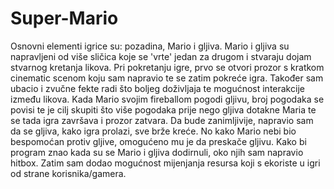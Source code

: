 # Super-Mario
Osnovni elementi igrice su: pozadina, Mario i gljiva. Mario i gljiva su napravljeni od više sličica koje se 'vrte' jedan za drugom i stvaraju dojam stvarnog kretanja likova. Pri pokretanju igre, prvo se otvori prozor s kratkom cinematic scenom koju sam napravio te se zatim pokreće igra. Također sam ubacio i zvučne fekte radi što boljeg doživljaja te mogućnost interakcije između likova. Kada Mario svojim fireballom pogodi gljivu, broj pogodaka se povisi te je cilj skupiti što više pogodaka prije nego gljiva dotakne Maria te se tada igra završava i prozor zatvara. Da bude zanimljivije, napravio sam da se gljiva, kako igra prolazi, sve brže kreće. No kako Mario nebi bio bespomoćan protiv gljive, omogućeno mu je da preskače gljivu. Kako bi program znao kada su se Mario i gljiva dodirnuli, oko njih sam napravio hitbox. Zatim sam dodao mogućnost mijenjanja resursa koji s ekoriste u igri od strane korisnika/gamera.
